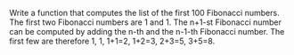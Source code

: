 Write a function that computes the list of the first 100 Fibonacci numbers. The first two Fibonacci numbers are 1 and 1. 
The n+1-st Fibonacci number can be computed by adding the n-th and the n-1-th Fibonacci number. 
The first few are therefore 1, 1, 1+1=2, 1+2=3, 2+3=5, 3+5=8.
